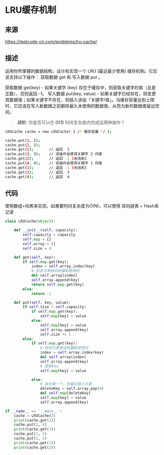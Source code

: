 # LRU缓存机制

## 来源

https://leetcode-cn.com/problems/lru-cache/

## 描述

运用你所掌握的数据结构，设计和实现一个  LRU (最近最少使用) 缓存机制。它应该支持以下操作： 获取数据 get 和 写入数据 put 。

获取数据 get(key) - 如果关键字 (key) 存在于缓存中，则获取关键字的值（总是正数），否则返回 -1。
写入数据 put(key, value) - 如果关键字已经存在，则变更其数据值；如果关键字不存在，则插入该组「关键字/值」。当缓存容量达到上限时，它应该在写入新数据之前删除最久未使用的数据值，从而为新的数据值留出空间。

>**进阶:** 你是否可以在 **O(1)** 时间复杂度内完成这两种操作？

```bash
LRUCache cache = new LRUCache( 2 /* 缓存容量 */ );

cache.put(1, 1);
cache.put(2, 2);
cache.get(1);       // 返回  1
cache.put(3, 3);    // 该操作会使得关键字 2 作废
cache.get(2);       // 返回 -1 (未找到)
cache.put(4, 4);    // 该操作会使得关键字 1 作废
cache.get(1);       // 返回 -1 (未找到)
cache.get(3);       // 返回  3
cache.get(4);       // 返回  4
```



## 代码

使用数组+哈希来实现，如果要时间复杂度为O(N)，可以使用 双向链表 + Hash来记录

```python
class LRUCache(object):

    def __init__(self, capacity):
        self.capacity = capacity
        self.map = {}
        self.array = []
        self.size = 0

    def get(self, key):
        if self.map.get(key):
            index = self.array.index(key)
            # 将该元素移动到最新使用的
            del self.array[index]
            self.array.append(key)
            return self.map.get(key)
        else:
            return -1

    def put(self, key, value):
        if self.size < self.capacity:
            if self.map.get(key):
                self.map[key] = value
            else:
                self.map[key] = value
                self.array.append(key)
                self.size += 1
        else:
            if self.map.get(key):
                # 将该元素移动到最新使用的
                index = self.array.index(key)
                del self.array[index]
                self.array.append(key)
                # 更新key
                self.map[key] = value

            else:
                # 淘汰第一个，在最后插入元素
                deleteKey = self.array.pop(0)
                del self.map[deleteKey]
                self.map[key] = value
                self.array.append(key)

if __name__ == '__main__':
    cache = LRUCache(2)
    print(cache.get(2))
    cache.put(2, 6)
    print(cache.get(1))
    cache.put(1, 5)
    cache.put(1, 2)
    print(cache.get(1))
    print(cache.get(2))
```

